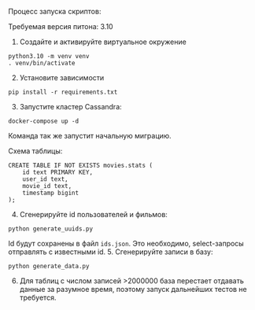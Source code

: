 Процесс запуска скриптов:

Требуемая версия питона: 3.10

1. Создайте и активируйте виртуальное окружение
```commandline
python3.10 -m venv venv
. venv/bin/activate
```
2. Установите зависимости
```commandline
pip install -r requirements.txt
```
3. Запустите кластер Cassandra:
```commandline
docker-compose up -d
```
Команда так же запустит начальную миграцию.

Схема таблицы:
```cql
CREATE TABLE IF NOT EXISTS movies.stats (
    id text PRIMARY KEY,
    user_id text,
    movie_id text,
    timestamp bigint
);
```
4. Сгенерируйте id пользователей и фильмов:
```commandline
python generate_uuids.py
```
Id будут сохранены в файл `ids.json`. Это необходимо, select-запросы отправлять с известными id.
5. Сгенерируйте записи в базу:
```commandline
python generate_data.py
```
6. Для таблиц с числом записей >2000000 база перестает отдавать данные за разумное время, поэтому запуск дальнейших тестов не требуется.